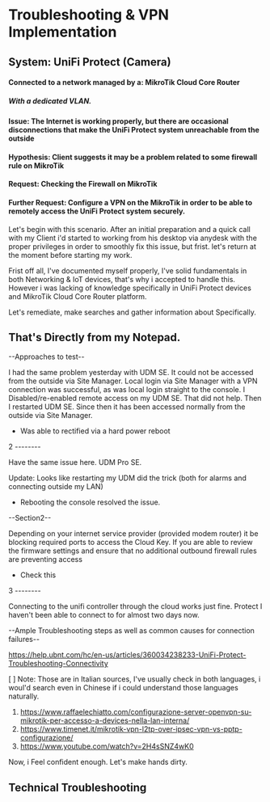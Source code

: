# Troubleshooting & VPN Implementation

## System: UniFi Protect (Camera)
#### Connected to a network managed by a: MikroTik Cloud Core Router
##### With a dedicated VLAN.

#### Issue: The Internet is working properly, but there are occasional disconnections that make the UniFi Protect system unreachable from the outside

#### Hypothesis: Client suggests it may be a problem related to some firewall rule on MikroTik

#### Request: Checking the Firewall on MikroTik

#### Further Request: Configure a VPN on the MikroTik in order to be able to  remotely access the UniFi Protect system securely.


Let's begin with this scenario. After an initial preparation and a quick call with my Client i'd started to working from his desktop via anydesk 
with the proper privileges in order to smoothly fix this issue, but frist. let's return at the moment before starting my work.

Frist off all, I've documented myself properly, I've solid fundamentals in both Networking & IoT devices, that's why i accepted to handle this.
However i was lacking of knowledge specifically in UniFi Protect devices and MikroTik Cloud Core Router platform.

Let's remediate, make searches and gather information about Specifically.

## That's Directly from my Notepad.

--Approaches to test--

I had the same problem yesterday with UDM SE. It could not be accessed from the outside via Site Manager. 
Local login via Site Manager with a VPN connection was successful, as was local login straight to the console. 
I Disabled/re-enabled remote access on my UDM SE. That did not help. Then I restarted UDM SE. 
Since then it has been accessed normally from the outside via Site Manager.

- Was able to rectified via a hard power reboot

2 -------- 

Have the same issue here. UDM Pro SE.

Update: Looks like restarting my UDM did the trick (both for alarms and connecting outside my LAN)

- Rebooting the console resolved the issue. 

--Section2--

Depending on your internet service provider (provided modem router) it be blocking required ports to access the Cloud Key. 
If you are able to review the firmware settings and ensure that no additional outbound firewall rules are preventing access

- Check this
  
3 --------
  
Connecting to the unifi controller through the cloud works just fine. 
Protect I haven't been able to connect to for almost two days now.

--Ample Troubleshooting steps as well as common causes for connection failures--

https://help.ubnt.com/hc/en-us/articles/360034238233-UniFi-Protect-Troubleshooting-Connectivity

[ ] Note:
Those are in Italian sources, I've usually check in both languages, i woul'd search even in Chinese if i could understand those languages naturally.
1) https://www.raffaelechiatto.com/configurazione-server-openvpn-su-mikrotik-per-accesso-a-devices-nella-lan-interna/
2) https://www.timenet.it/mikrotik-vpn-l2tp-over-ipsec-vpn-vs-pptp-configurazione/
3) https://www.youtube.com/watch?v=2H4sSNZ4wK0


Now, i Feel confident enough. Let's make hands dirty.


## Technical Troubleshooting


